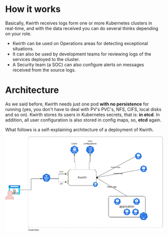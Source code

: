 # How it works
Basically, Kwirth receives logs form one or more Kubernetes clusters in real-time, and with the data received you can do several thinks depending on your role.

  - Kwirth can be used on Operations areas for detecting exceptional situations.
  - It can also be used by development teams for reviewing logs of the services deployed to the cluster.
  - A Security team (a SOC) can also configure alerts on messages received from the source logs.

# Architecture
As we said before, Kwirth needs just one pod **with no persistence** for running (yes, you don't have to deal with PV's PVC's, NFS, CIFS, local disks and so on). Kwirth stores its users in Kubernetes secrets, that is: **in etcd**. In addition, all user configuration is also stored in config maps, so, **etcd** again.

What follows is a self-explaining architecture of a deployment of Kwirth.

![Kwrith architecture](./_media/kwirth-arch.png)
